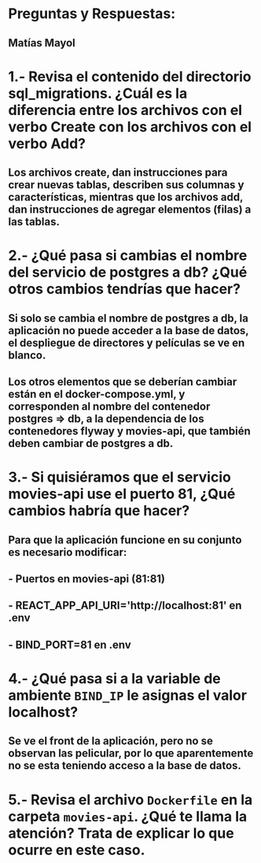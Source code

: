 # Preguntas y Respuestas:
## Matías Mayol

# 1.- Revisa el contenido del directorio sql_migrations. ¿Cuál es la diferencia entre los archivos con el verbo Create con los archivos con el verbo Add?

## Los archivos create, dan instrucciones para crear nuevas tablas, describen sus columnas y características, mientras que los archivos add, dan instrucciones de agregar elementos (filas) a las tablas. 

# 2.- ¿Qué pasa si cambias el nombre del servicio de postgres a db? ¿Qué otros cambios tendrías que hacer?

## Si solo se cambia el nombre de postgres a db, la aplicación no puede acceder a la base de datos, el despliegue de directores y películas se ve en blanco. 
## Los otros elementos que se deberían cambiar están en el docker-compose.yml, y corresponden al nombre del contenedor postgres => db, a la dependencia de los contenedores flyway y movies-api, que también deben cambiar de postgres a db.

# 3.- Si quisiéramos que el servicio movies-api use el puerto 81, ¿Qué cambios habría que hacer? 

## Para que la aplicación funcione en su conjunto es necesario modificar: 
## - Puertos en movies-api (81:81)
## - REACT_APP_API_URI='http://localhost:81' en .env
## - BIND_PORT=81 en .env

# 4.- ¿Qué pasa si a la variable de ambiente `BIND_IP` le asignas el valor localhost?

## Se ve el front de la aplicación, pero no se observan las pelicular, por lo que aparentemente no se esta teniendo acceso a la base de datos. 

# 5.- Revisa el archivo `Dockerfile` en la carpeta `movies-api`. ¿Qué te llama la atención? Trata de explicar lo que ocurre en este caso.

## 

